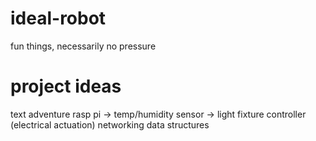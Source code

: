 # ideal-robot
fun things, necessarily no pressure

# project ideas
text adventure
rasp pi
-> temp/humidity sensor
-> light fixture controller (electrical actuation)
networking
data structures


